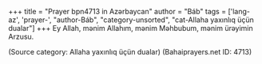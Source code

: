 +++
title = "Prayer bpn4713 in Azərbaycan"
author = "Báb"
tags = ['lang-az', 'prayer-', "author-Báb", "category-unsorted", "cat-Allaha yaxınlıq üçün dualar"]
+++
Ey Allah, mənim Allahım, mənim Məhbubum, mənim ürəyimin Arzusu.

(Source category: Allaha yaxınlıq üçün dualar)
(Bahaiprayers.net ID: 4713)
